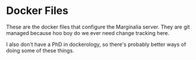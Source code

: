 # Docker Files

These are the docker files that configure the Marginalia server.
They are git managed because hoo boy do we ever need change tracking
here.

I also don't have a PhD in dockerology, so there's probably better ways
of doing some of these things.
